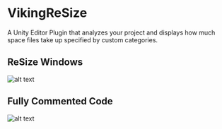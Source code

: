 # VikingReSize
A Unity Editor Plugin that analyzes your project and displays how much space files take up specified by custom categories.

## ReSize Windows
![alt text](https://github.com/norseware/VikingReSize/blob/master/images/preview.png)

## Fully Commented Code
![alt text](https://github.com/norseware/VikingReSize/blob/master/images/code.png)
